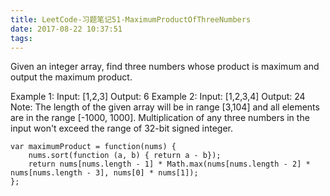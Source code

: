 ```yaml
---
title: LeetCode-习题笔记51-MaximumProductOfThreeNumbers
date: 2017-08-22 10:37:51
tags:
---
```



Given an integer array, find three numbers whose product is maximum and output the maximum product.

Example 1:
Input: [1,2,3]
Output: 6
Example 2:
Input: [1,2,3,4]
Output: 24
Note:
The length of the given array will be in range [3,104] and all elements are in the range [-1000, 1000].
Multiplication of any three numbers in the input won't exceed the range of 32-bit signed integer.


	var maximumProduct = function(nums) {
	    nums.sort(function (a, b) { return a - b});
	    return nums[nums.length - 1] * Math.max(nums[nums.length - 2] * nums[nums.length - 3], nums[0] * nums[1]);
	};